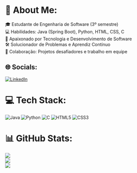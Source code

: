 # 💫 About Me:
🎓 Estudante de Engenharia de Software (3º semestre)<br>💻 Habilidades: Java (Spring Boot), Python, HTML, CSS, C<br>🚀 Apaixonado por Tecnologia e Desenvolvimento de Software<br>🛠️ Solucionador de Problemas e Aprendiz Contínuo<br>🤝 Colaboração: Projetos desafiadores e trabalho em equipe


## 🌐 Socials:
[![LinkedIn](https://img.shields.io/badge/LinkedIn-%230077B5.svg?logo=linkedin&logoColor=white)](https://linkedin.com/in/henrique-milech) 

# 💻 Tech Stack:
![Java](https://img.shields.io/badge/java-%23ED8B00.svg?style=for-the-badge&logo=openjdk&logoColor=white) ![Python](https://img.shields.io/badge/python-3670A0?style=for-the-badge&logo=python&logoColor=ffdd54) ![C](https://img.shields.io/badge/c-%2300599C.svg?style=for-the-badge&logo=c&logoColor=white) ![HTML5](https://img.shields.io/badge/html5-%23E34F26.svg?style=for-the-badge&logo=html5&logoColor=white) ![CSS3](https://img.shields.io/badge/css3-%231572B6.svg?style=for-the-badge&logo=css3&logoColor=white)
# 📊 GitHub Stats:
![](https://github-readme-stats.vercel.app/api?username=HenriqueRIbeiroMilech&theme=tokyonight&hide_border=false&include_all_commits=false&count_private=true)<br/>
![](https://github-readme-streak-stats.herokuapp.com/?user=HenriqueRIbeiroMilech&theme=tokyonight&hide_border=false)<br/>
![](https://github-readme-stats.vercel.app/api/top-langs/?username=HenriqueRIbeiroMilech&theme=tokyonight&hide_border=false&include_all_commits=false&count_private=true&layout=compact)

<!-- Proudly created with GPRM ( https://gprm.itsvg.in ) -->